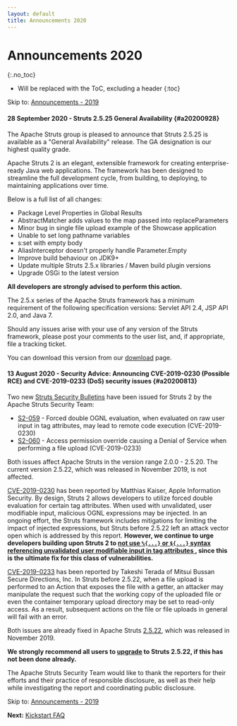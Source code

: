 ```yaml
---
layout: default
title: Announcements 2020
---
```


# Announcements 2020
{:.no_toc}

* Will be replaced with the ToC, excluding a header
{:toc}

<p class="pull-right">
  Skip to: <a href="announce-2019.html">Announcements - 2019</a>
</p>

#### 28 September 2020 - Struts 2.5.25 General Availability {#a20200928}

The Apache Struts group is pleased to announce that Struts 2.5.25 is available as a "General Availability"
release. The GA designation is our highest quality grade.

Apache Struts 2 is an elegant, extensible framework for creating enterprise-ready Java web applications.
The framework has been designed to streamline the full development cycle, from building, to deploying,
to maintaining applications over time.

Below is a full list of all changes:

 - Package Level Properties in Global Results
 - AbstractMatcher adds values to the map passed into replaceParameters
 - Minor bug in single file upload example of the Showcase application
 - Unable to set long pathname variables
 - s:set with empty body
 - AliasInterceptor doesn't properly handle Parameter.Empty
 - Improve build behaviour on JDK9+
 - Update multiple Struts 2.5.x libraries / Maven build plugin versions
 - Upgrade OSGi to the latest version
 
**All developers are strongly advised to perform this action.**

The 2.5.x series of the Apache Struts framework has a minimum requirement of the following specification versions:
Servlet API 2.4, JSP API 2.0, and Java 7.

Should any issues arise with your use of any version of the Struts framework, please post your comments
to the user list, and, if appropriate, file a tracking ticket.

You can download this version from our [download](download.cgi#struts-ga) page.

#### 13 August 2020 - Security Advice: Announcing CVE-2019-0230 (Possible RCE) and CVE-2019-0233 (DoS) security issues {#a20200813}

Two new [Struts Security Bulletins](https://cwiki.apache.org/confluence/display/WW/Security+Bulletin) have been issued for Struts 2 by the Apache Struts Security Team:

* [S2-059](https://cwiki.apache.org/confluence/display/ww/s2-059) - Forced double OGNL evaluation, when evaluated on raw user input in tag attributes, may lead to remote code execution (CVE-2019-0230)
* [S2-060](https://cwiki.apache.org/confluence/display/ww/s2-060) - Access permission override causing a Denial of Service when performing a file upload (CVE-2019-0233)

Both issues affect Apache Struts in the version range 2.0.0 - 2.5.20. The current version 2.5.22, which was released in November 2019, is not affected.

[CVE-2019-0230](https://cwiki.apache.org/confluence/display/ww/s2-059) has been reported by Matthias Kaiser, Apple Information Security.
By design, Struts 2 allows developers to utilize forced double evaluation for certain tag attributes.
When used with unvalidated, user modifiable input, malicious OGNL expressions may be injected.
In an ongoing effort, the Struts framework includes mitigations for limiting the impact of injected expressions, but Struts before 2.5.22 left an attack vector open which is addressed by this report.
**However, we continue to urge developers building upon Struts 2 to [not use `%{...}` or `${...}` syntax referencing unvalidated user modifiable input in tag attributes ](https://struts.apache.org/security/#use-struts-tags-instead-of-raw-el-expressions), since this is the ultimate fix for this class of vulnerabilities.**

[CVE-2019-0233](https://cwiki.apache.org/confluence/display/ww/s2-060) has been reported by Takeshi Terada of Mitsui Bussan Secure Directions, Inc.
In Struts before 2.5.22, when a file upload is performed to an Action that exposes the file with a getter, an attacker may manipulate the request such that the working copy of the uploaded file or even the container temporary upload directory may be set to read-only access. As a result, subsequent actions on the file or file uploads in general will fail with an error.

Both issues are already fixed in Apache Struts [2.5.22](https://cwiki.apache.org/confluence/display/WW/Version+Notes+2.5.22), which was released in November 2019.

**We strongly recommend all users to [upgrade](download.cgi#struts-ga) to Struts 2.5.22, if this has not been done already.**

The Apache Struts Security Team would like to thank the reporters for their efforts and their practice of responsible disclosure, as well as their help while investigating the report and coordinating public disclosure.


<p class="pull-right">
  Skip to: <a href="announce-2019.html">Announcements - 2019</a>
</p>

<p class="pull-left">
  <strong>Next:</strong>
  <a href="kickstart.html">Kickstart FAQ</a>
</p>
